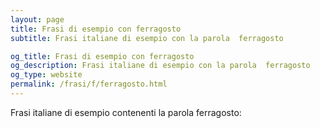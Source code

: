 ```yaml
---
layout: page
title: Frasi di esempio con ferragosto 
subtitle: Frasi italiane di esempio con la parola  ferragosto

og_title: Frasi di esempio con ferragosto 
og_description: Frasi italiane di esempio con la parola  ferragosto
og_type: website
permalink: /frasi/f/ferragosto.html
---
```


Frasi italiane di esempio contenenti la parola ferragosto:


